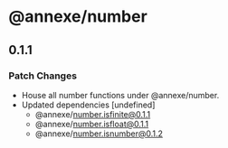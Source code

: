 # @annexe/number

## 0.1.1

### Patch Changes

- House all number functions under @annexe/number.
- Updated dependencies [undefined]
  - @annexe/number.isfinite@0.1.1
  - @annexe/number.isfloat@0.1.1
  - @annexe/number.isnumber@0.1.2
